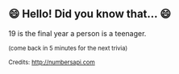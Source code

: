 ## :smile: Hello! Did you know that... :smile:
19 is the final year a person is a teenager.

<sup>(come back in 5 minutes for the next trivia)</sup>


<sup>Credits: http://numbersapi.com</sup>
